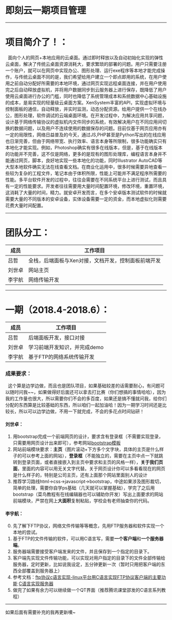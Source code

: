 # 即刻云一期项目管理
---
# 项目简介了！：

&nbsp;&nbsp;面向个人的网页+本地应用的云桌面。通过即时释放以及自动初始化实现的弹性云桌面，解决了传统云桌面资源消耗大，要求繁琐的部署的问题。用户只需要注册一个账户，就可以在网页中实现办公、图形处理、运行exe程序等本地才能完成操作，与传统云桌面不同的是，我们希望给用户建立一个即点即用的系统，在用户使用之前自动分配好所需要的本地环境，通过网页实现远程桌面连接，并在用户使用完之后自动释放虚拟机，并将用户数据同步到云服务器上进行保存，既降低了用户使用云桌面进行办公的门槛，同时也降低了系统管理成本和系统数据中心基础设施的成本，是易实现的轻量级云桌面方案。XenSystem丰富的API，实现虚拟环境与控制面板的通信，自动释放，并实时监测，动态分配资源。给用户提供一个在线办公，图形处理，软件调试的云端桌面环境。在开发过程中，为解决应用共享问题，设计基于网络传输协议的虚拟机内文件同步的系统，有效解决用户在不同应用间切换的数据问题，以及用户不连续使用的数据保存的问题。目前仅基于网页应用亦有一定的局限性，网络日益普及的今天，通过JS,PHP甚至是Python写出的在线应用也日渐完善，但由于网络带宽、执行效率、语言本身等所限制，很多功能确实只有本地化才能实现。例如，Photoshop确实有很多在线版本，但是，基于在线版本的功能并不完善，这不仅是网络，更多的是现有的图形处理库，编程语言本身并不能通过网页，脚本，良好地实现一些本地化的功能，同时Illustrator AutoCAD等大型本地软件确实无法在线查看文档。在商业化运用中，很多时候需要异地查看一些较为复杂的工程文件，笔记本由于体积所限，性能上可能并不满足程序所需要的性能。多平台软件开发的过程中，往往会需要在不同系统平台上进行测试，而且具有一定的性能要求。开发者往往需要用大量时间配置环境，修改环境，重置环境，这消耗了大量的时间，精力。就安卓开发而言，在多个安卓版本测试软件的时候就需要大量的不同版本的安卓设备，实体设备需要一定的资金，而本地虚拟化则需要花费大量时间配置。

---
# 团队分工：

成员 | 工作项目
---|---
吕哲 | 全栈，后端面板与Xen对接，文档开发，控制面板前端开发
刘世卓 | 网站主页
李宇航 | 网络传输开发

---
# 一期（2018.4-2018.6）：

成员 | 工作项目
---|---
吕哲 | 后端面板开发，接口对接
刘世卓 | 学习前端开发知识，并完成demo
李宇航 | 基于FTP的网络系统传输开发

### 成果要求：

&nbsp;&nbsp;这个算是边学边做，而且也是团队项目，如果基础较差的话需要耐心，有问题可以随时问我~~，如果做得好后面还可以拿去打比赛（你们想搞的事情哈哈），因为我的工作量也很大，所以需要你们不会的多百度，如果还是搞不懂就问我，给你们分配的东西算是比较基础的东西，所以咱们一起加油哈！因为一期学习时间还是比较长，所以可以边学边做，不用一下就完成，不会的多花点时间钻研！


#### 刘世卓：
1. 用bootstrap完成一个前端网页的设计，要求含有登录框（不需要实现登录，只需要用网页设计出来即可），参考网站[bootstrap模板](http://note.youdao.com/)
2. 网站前端模块要求：**主页**（图片滚动+下方多个文字块，具体的主页是什么样子的可以参考上面的网站），**登录框**（不能独立的，需要在主页中点一下就跳转到登录页面，或者直接嵌入到主页中要求和主页的风格一样），**关于我们页面**，里面的内容可以用无关文字代替。关于网页设计你可以多看看现在的网页是什么样子的，特别是公司主页，还有上面那个网站里面别人的设计
3. 推荐学习路线html->css->javascript->bootstrap，中途如果涉及图形裁切，简单的处理，需要你自学ps基础（几天就可以掌握基础），学完了之后用bootstrap（菜鸟教程有在线编辑器也可以辅助你开发）写出上面要求的网站前端模块，严禁在网上**大面积**复制粘贴，学校会有老师抽查你的代码。

#### 李宇航：
0. 先了解下FTP协议，网络文件传输等等概念，先用FTP服务器和软件实现一个本地的尝试。
1. 基于FTP的文件传输的软件，可以用C语言写，需要**一个客户端**和**一个服务器端**。
2. 服务器端需要接受客户端发来的文件，并且保存到一个指定的目录下。
3. 客户端先实现文件传输功能，可以实现对用户指定的目录下的文件全部传输给服务器，定时更新，比如说我设定，五分钟更新一次（暂时只用把客户端的东西全部覆盖到服务器上）
4. 参考文档：[ftp协议c语言实现-linux平台](http://note.youdao.com/)[用C语言实现FTP协议客户端的主要功能](https://blog.csdn.net/whb_fei/article/details/23179317)
[C语言实现服务器](https://zhuanlan.zhihu.com/p/23217502)
5. 做完了如果有余力可以继续做一个QT界面（推荐腾讯课堂邵发的C语言系列教程）


---
如果后面有需要补充的我再更新噢~